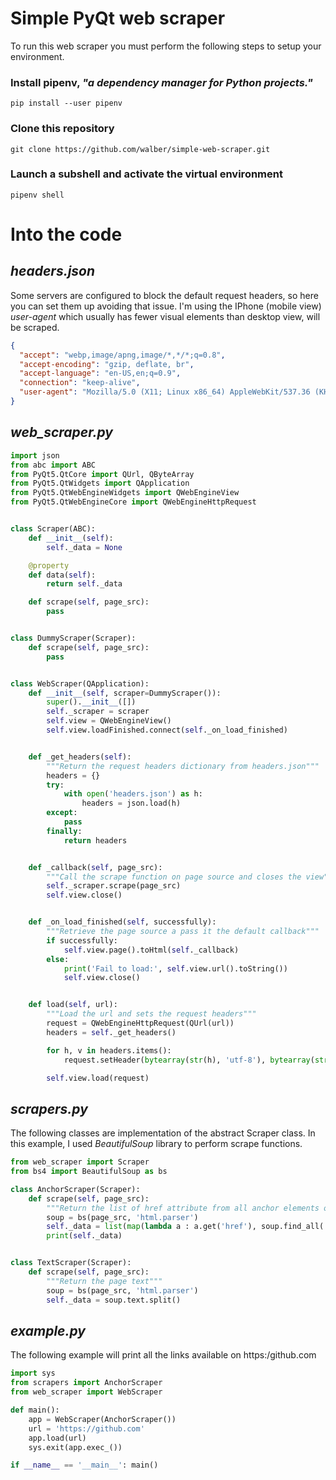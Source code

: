 # Simple PyQt web scraper

To run this web scraper you must perform the following steps to setup your environment.

### Install **pipenv**, _"a dependency manager for Python projects."_
```
pip install --user pipenv
```
### Clone this repository
```
git clone https://github.com/walber/simple-web-scraper.git
```
### Launch a subshell and activate the virtual environment
```
pipenv shell
```
# Into the code
## _headers.json_
Some servers are configured to block the default request headers, so here you can set them up avoiding that issue. I'm using the IPhone (mobile view) *user-agent* which usually has fewer visual elements than desktop view, will be scraped.
```json
{
  "accept": "webp,image/apng,image/*,*/*;q=0.8",
  "accept-encoding": "gzip, deflate, br",
  "accept-language": "en-US,en;q=0.9",
  "connection": "keep-alive",
  "user-agent": "Mozilla/5.0 (X11; Linux x86_64) AppleWebKit/537.36 (KHTML, like Gecko) Chrome/84.0.4147.105 Safari/537.36"
}
```
## _web_scraper.py_
```python
import json
from abc import ABC
from PyQt5.QtCore import QUrl, QByteArray
from PyQt5.QtWidgets import QApplication
from PyQt5.QtWebEngineWidgets import QWebEngineView
from PyQt5.QtWebEngineCore import QWebEngineHttpRequest


class Scraper(ABC):
    def __init__(self):
        self._data = None

    @property
    def data(self):
        return self._data

    def scrape(self, page_src):
        pass


class DummyScraper(Scraper):
    def scrape(self, page_src):
        pass


class WebScraper(QApplication):
    def __init__(self, scraper=DummyScraper()):
        super().__init__([])
        self._scraper = scraper
        self.view = QWebEngineView()
        self.view.loadFinished.connect(self._on_load_finished)


    def _get_headers(self):
        """Return the request headers dictionary from headers.json"""
        headers = {}       
        try:
            with open('headers.json') as h:
                headers = json.load(h)
        except:
            pass
        finally:
            return headers


    def _callback(self, page_src):
        """Call the scrape function on page source and closes the view"""
        self._scraper.scrape(page_src)
        self.view.close()


    def _on_load_finished(self, successfully):
        """Retrieve the page source a pass it the default callback"""
        if successfully:
            self.view.page().toHtml(self._callback)
        else:
            print('Fail to load:', self.view.url().toString())
            self.view.close()


    def load(self, url):
        """Load the url and sets the request headers"""
        request = QWebEngineHttpRequest(QUrl(url))
        headers = self._get_headers()

        for h, v in headers.items():
            request.setHeader(bytearray(str(h), 'utf-8'), bytearray(str(v), 'utf-8'))

        self.view.load(request)

```
## _scrapers.py_
The following classes are implementation of the abstract Scraper class. In this example, I used *BeautifulSoup* library to perform scrape functions. 
```python
from web_scraper import Scraper
from bs4 import BeautifulSoup as bs

class AnchorScraper(Scraper):
    def scrape(self, page_src):
        """Return the list of href attribute from all anchor elements on the page"""
        soup = bs(page_src, 'html.parser')
        self._data = list(map(lambda a : a.get('href'), soup.find_all('a')))
        print(self._data)


class TextScraper(Scraper):
    def scrape(self, page_src):
        """Return the page text"""
        soup = bs(page_src, 'html.parser')
        self._data = soup.text.split()

```
## _example.py_
The following example will print all the links available on https:/github.com
```python
import sys
from scrapers import AnchorScraper
from web_scraper import WebScraper

def main():
    app = WebScraper(AnchorScraper())
    url = 'https://github.com'
    app.load(url)
    sys.exit(app.exec_())

if __name__ == '__main__': main()
```
